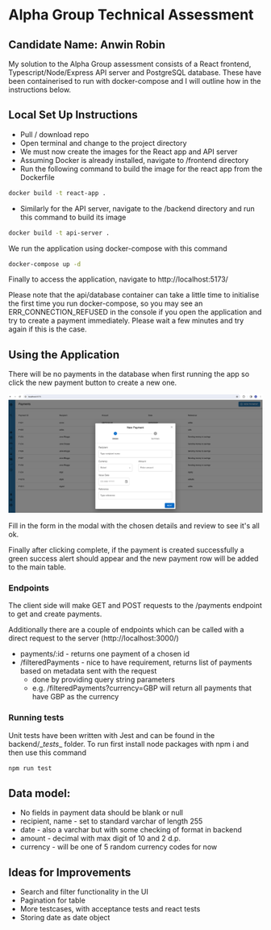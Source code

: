 # Alpha Group Technical Assessment

## Candidate Name: Anwin Robin
My solution to the Alpha Group assessment consists of a React frontend, Typescript/Node/Express API server and PostgreSQL database. These have been containerised to run with docker-compose and I will outline how in the instructions below. 

## Local Set Up Instructions
- Pull / download repo
- Open terminal and change to the project directory 
- We must now create the images for the React app and API server
- Assuming Docker is already installed, navigate to /frontend directory
- Run the following command to build the image for the react app from the Dockerfile
```bash
docker build -t react-app .
```
- Similarly for the API server, navigate to the /backend directory and run this command to build its image
```bash
docker build -t api-server .
```

We run the application using docker-compose with this command
```bash
docker-compose up -d
```

Finally to access the application, navigate to http://localhost:5173/

Please note that the api/database container can take a little time to initialise the first time you run docker-compose, so you may see an ERR_CONNECTION_REFUSED in the console if you open the application and try to create a payment immediately. Please wait a few minutes and try again if this is the case. 

## Using the Application
There will be no payments in the database when first running the app so click the new payment button to create a new one. 

![alt text](image.png)

Fill in the form in the modal with the chosen details and review to see it's all ok.

Finally after clicking complete, if the payment is created successfully a green success alert should appear and the new payment row will be added to the main table.

### Endpoints
The client side will make GET and POST requests to the /payments endpoint to get and create payments.

Additionally there are a couple of endpoints which can be called with a direct request to the server (http://localhost:3000/)
- payments/:id - returns one payment of a chosen id
- /filteredPayments - nice to have requirement, returns list of payments based on metadata sent with the request
    - done by providing query string parameters
    - e.g. /filteredPayments?currency=GBP will return all payments that have GBP as the currency

### Running tests
Unit tests have been written with Jest and can be found in the backend/\__tests__ folder. To run first install node packages with npm i and then use this command
```bash
npm run test
```

## Data model:
- No fields in payment data should be blank or null
- recipient, name - set to standard varchar of length 255
- date - also a varchar but with some checking of format in backend
- amount - decimal with max digit of 10 and 2 d.p.
- currency - will be one of 5 random currency codes for now


## Ideas for Improvements
- Search and filter functionality in the UI
- Pagination for table
- More testcases, with acceptance tests and react tests
- Storing date as date object
